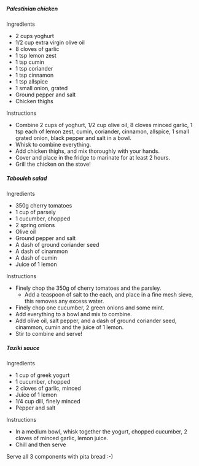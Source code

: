 ##### Palestinian chicken 

Ingredients
- 2 cups yoghurt
- 1/2 cup extra virgin olive oil 
- 8 cloves of garlic 
- 1 tsp lemon zest
- 1 tsp cumin
- 1 tsp coriander
- 1 tsp cinnamon
- 1 tsp allspice
- 1 small onion, grated
- Ground pepper and salt 
- Chicken thighs

Instructions
- Combine 2 cups of yoghurt, 1/2 cup olive oil, 8 cloves minced garlic, 1 tsp each of lemon zest, cumin, coriander, cinnamon, allspice, 1 small grated onion, black pepper and salt in a bowl. 
- Whisk to combine everything. 
- Add chicken thighs, and mix thoroughly with your hands. 
- Cover and place in the fridge to marinate for at least 2 hours. 
- Grill the chicken on the stove! 

##### Tabouleh salad

Ingredients 
- 350g cherry tomatoes 
- 1 cup of parsely 
- 1 cucumber, chopped
- 2 spring onions
- Olive oil 
- Ground pepper and salt 
- A dash of ground coriander seed
- A dash of cinammon
- A dash of cumin 
- Juice of 1 lemon 

Instructions
- Finely chop the 350g of cherry tomatoes and the parsley.
  - Add a teaspoon of salt to the each, and place in a fine mesh sieve, this removes any excess water. 
- Finely chop one cucumber, 2 green onions and some mint. 
- Add everything to a bowl and mix to combine. 
- Add olive oil, salt pepper, and a dash of ground coriander seed, cinammon, cumin and the juice of 1 lemon. 
- Stir to combine and serve! 

##### Taziki sauce 

Ingredients 
- 1 cup of greek yogurt
- 1 cucumber, chopped
- 2 cloves of garlic, minced
- Juice of 1 lemon
- 1/4 cup dill, finely minced
- Pepper and salt

Instructions 
- In a medium bowl, whisk together the yogurt, chopped cucumber, 2 cloves of minced garlic, lemon juice. 
- Chill and then serve

Serve all 3 components with pita bread :-) 
